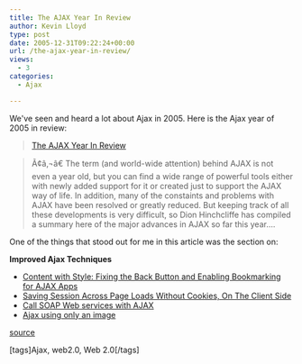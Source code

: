 ```yaml
---
title: The AJAX Year In Review
author: Kevin Lloyd
type: post
date: 2005-12-31T09:22:24+00:00
url: /the-ajax-year-in-review/
views:
  - 3
categories:
  - Ajax

---
```

We've seen and heard a lot about Ajax in 2005. Here is the Ajax year of 2005 in review:

> [The AJAX Year In Review][1]

> Ã¢â‚¬â€ The term (and world-wide attention) behind AJAX is not even a year old, but you can find a wide range of powerful tools either with newly added support for it or created just to support the AJAX way of life. In addition, many of the constaints and problems with AJAX have been resolved or greatly reduced. But keeping track of all these developments is very difficult, so Dion Hinchcliffe has compiled a summary here of the major advances in AJAX so far this year&#8230;.

One of the things that stood out for me in this article was the section on:

**Improved Ajax Techniques**

  * [Content with Style: Fixing the Back Button and Enabling Bookmarking for AJAX Apps][2]
  * [Saving Session Across Page Loads Without Cookies, On The Client Side][3]
  * [Call SOAP Web services with AJAX][4]
  * [Ajax using only an image][5]

[source][1]

[tags]Ajax, web2.0, Web 2.0[/tags]

 [1]: http://au.sys-con.com/read/166995.htm
 [2]: https://webdevelopment2.com/fixing-the-back-button-and-enabling-bookmarking-for-ajax-apps/
 [3]: http://codinginparadise.org/weblog/2005/08/ajax-tutorial-saving-session-across.html
 [4]: http://www-128.ibm.com/developerworks/web/library/ws-wsajax/?ca=dgr-lnxw071SOAP-Ajax
 [5]: http://zingzoom.com/ajax/ajax_with_image.php